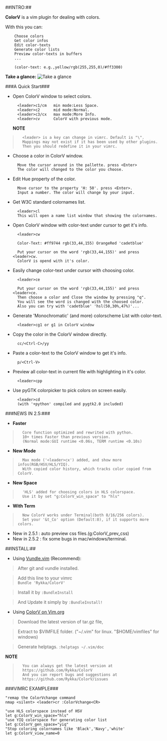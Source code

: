 ##INTRO:##

**ColorV** is a vim plugin for dealing with colors.
 
With this you can:

        Choose colors 
        Get color infos
        Edit color-texts
        Generate color lists
        Preview color-texts in buffers
        ...
        
        (color-text: e.g.,yellow/rgb(255,255,0)/#ff3300)

**Take a glance:** ![Take a glance](http://i54.tinypic.com/2vi5h04.png)
    
###A Quick Start###

* Open ColorV window to select colors. 

        <leader>c1/cm   min mode:Less Space.
        <leader>c2      mid mode:Normal.
        <leader>c3/cx   max mode:More Info.
        <leader>cv      ColorV with previous mode.

  **NOTE** 

>       <leader> is a key can change in vimrc. Default is "\".
>       Mappings may not exist if it has been used by other plugins.
>       Then you should redefine it in your vimrc.

* Choose a color in ColorV window.

        Move the cursor around in the pallette. press <Enter>
        The color will changed to the color you choose.

* Edit Hue property of the color.

        Move cursor to the property 'H: 50'. press <Enter>.
        Input a number. The color will change by your input.

* Get W3C standard colornames list.
 
        <leader>cl
        This will open a name list window that showing the colornames.

* Open ColorV window with color-text under cursor to get it's info.

        <leader>cw

        Color-Text: #ff9744 rgb(33,44,155) OrangeRed 'cadetblue'

        Put your cursor on the word 'rgb(33,44,155)' and press <leader>cw.
        ColorV is opend with it's color.

* Easily change color-text under cursor with choosing color.
 
        <leader>ce

        Put your cursor on the word 'rgb(33,44,155)' and press <leader>ce.
        Then choose a color and Close the window by pressing "q". 
        You will see the word is changed with the choosed color.
        Also you can try with 'cadetblue' 'hsl(50,30%,47%)'...

* Generate 'Monochromatic' (and more) colorscheme List with color-text.
 
        <leader>cg1 or g1 in ColorV window

* Copy the color in the ColorV window directly.

        cc/<Ctrl-C>/yy

* Paste a color-text to the ColorV window to get it's info.

        p/<Ctrl-V>

* Preview all color-text in current file with highlighting in it's color.

        <leader>cpp

* Use pyGTK colorpicker to pick colors on screen easily.
 
        <leader>cd
        (with '+python' compiled and pygtk2.0 included)

###NEWS IN 2.5:###
+ **Faster**

>       Core function optimized and rewrited with python.
>       10+ times Faster than previous version.
>       (Normal mode:GUI runtime <0.06s, TERM runtime <0.10s)

+ **New Mode**

>       Max mode ('<leader>cx') added, and show more infos(RGB/HSV/HLS/YIQ).
>       With copied color history, which tracks color copied from ColorV.

+ **New Space**

>       'HLS' added for choosing colors in HLS colorspace.
>       Use it by set "g:ColorV_win_space" to "hls"
 
+ **With Term**

>       Now ColorV works under Terminal(both 8/16/256 colors).   
>       Set your '&t_Co' option (Default:8), if it supports more colors.
 
+ New in 2.5.1 : auto preview css files.(g:ColorV_prev_css)
+ New in 2.5.2 : fix some bugs in mac/windows/terminal.

##INSTALL:##
    
  * Using [Vundle.vim](https://github.com/gmarik/vundle) (Recommend): 
  
>   After git and vundle installed. 
 
>   Add this line to your vimrc  
>   `Bundle 'Rykka/ColorV'` 

>   Install it by 
>   `:BundleInstall`

>   And Update it simply by
>   `:BundleInstall!`

  * Using [ColorV on Vim.org](http://www.vim.org/scripts/script.php?script_id=3597) 

>  Download the latest version of tar.gz file, 

>  Extract to $VIMFILE folder. ("~/.vim" for linux. "$HOME/vimfiles" for windows)

>  Generate helptags. `:helptags ~/.vim/doc`
 
  **NOTE**  

>       You can always get the latest version at
>       https://github.com/Rykka/ColorV
>       And you can report bugs and suggestions at
>       https://github.com/Rykka/ColorV/issues
 
###VIMRC EXAMPLE###


```vim
"remap the ColorVchange command 
nmap <silent> <leader>cr :ColorVchange<CR>

"use HLS colorspace instead of HSV
let g:ColorV_win_space="hls"  
"use YIQ colorspace for generating color list
let g:ColorV_gen_space="yiq" 
"Stop coloring colornames like 'Black','Navy','white'
let g:ColorV_view_name=0
```

